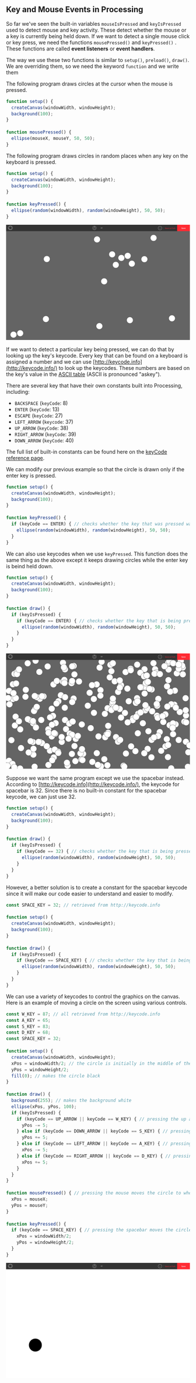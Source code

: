 ## Key and Mouse Events in Processing

So far we've seen the built-in variables `mouseIsPressed` and `keyIsPressed` used to detect mouse and key activity. These detect whether the mouse or a key is currently being held down. If we want to detect a single mouse click or key press, we need the functions `mousePressed()` and `keyPressed()` . These functions are called  **event listeners** or **event handlers**.

The way we use these two functions is similar to `setup()`, `preload()`, `draw()`.  We are overriding them, so we need the keyword `function` and we write them 

The following program draws circles at the cursor when the mouse is pressed.

```js
function setup() {
  createCanvas(windowWidth, windowHeight);
  background(100);
}

function mousePressed() {
  ellipse(mouseX, mouseY, 50, 50);
}
```

The following program draws circles in random places when any key on the keyboard is pressed.

```js
function setup() {
  createCanvas(windowWidth, windowHeight);
  background(100);
}

function keyPressed() {
  ellipse(random(windowWidth), random(windowHeight), 50, 50);
}
```

![](../Images/Random_Circles_1.png)

If we want to detect a particular key being pressed, we can do that by looking up the key's keycode. Every key that can be found on a keyboard  is assigned a number and we can use [http://keycode.info](http://keycode.info/) to look up the keycodes. These numbers are based on the key's value in the [ASCII table](https://www.cs.cmu.edu/~pattis/15-1XX/common/handouts/ascii.html) (ASCII is pronounced "askey"). 

There are several key that have their own constants built into Processing, including:

* `BACKSPACE` (`keyCode`: 8)
* `ENTER` (`keyCode`: 13)
* `ESCAPE` (`keyCode`: 27)
* `LEFT_ARROW` (`keycode`: 37)
* `UP_ARROW` (`keyCode`: 38)
* `RIGHT_ARROW` (`keyCode`: 39)
* `DOWN_ARROW` (`keyCode`: 40)

The full list of built-in constants can be found here on the [keyCode reference page](https://p5js.org/reference/#/p5/keyCode).

We can modify our previous example so that the circle is drawn only if the enter key is pressed.

```js
function setup() {
  createCanvas(windowWidth, windowHeight);
  background(100);
}

function keyPressed() {
  if (keyCode == ENTER) { // checks whether the key that was pressed was the enter key
    ellipse(random(windowWidth), random(windowHeight), 50, 50);
  }
}
```

We can also use keycodes when we use `keyPressed`. This function does the same thing as the above except it keeps drawing circles while the enter key is beind held down.

```js
function setup() {
  createCanvas(windowWidth, windowHeight);
  background(100);
}

function draw() {
  if (keyIsPressed) {
    if (keyCode == ENTER) { // checks whether the key that is being pressed is the enter key
      ellipse(random(windowWidth), random(windowHeight), 50, 50);
    }
  }
}
```

![](../Images/Random_Circles_2.png)

Suppose we want the same program except we use the spacebar instead. According to [http://keycode.info](http://keycode.info/), the keycode for spacebar is 32. Since there is no built-in constant for the spacebar keycode, we can just use 32.

```js
function setup() {
  createCanvas(windowWidth, windowHeight);
  background(100);
}

function draw() {
  if (keyIsPressed) {
    if (keyCode == 32) { // checks whether the key that is being pressed is the spacebar
      ellipse(random(windowWidth), random(windowHeight), 50, 50);
    }
  }
}
```

However, a better solution is to create a constant for the spacebar keycode since it will make our code easier to understand and easier to modify.

```js
const SPACE_KEY = 32; // retrieved from http://keycode.info

function setup() {
  createCanvas(windowWidth, windowHeight);
  background(100);
}

function draw() {
  if (keyIsPressed) {
    if (keyCode == SPACE_KEY) { // checks whether the key that is being pressed is the spacebar
      ellipse(random(windowWidth), random(windowHeight), 50, 50);
    }
  }
}
```

We can use a variety of keycodes to control the graphics on the canvas. Here is an example of moving a circle on the screen using various controls.

```js
const W_KEY = 87; // all retrieved from http://keycode.info
const A_KEY = 65;
const S_KEY = 83;
const D_KEY = 68; 
const SPACE_KEY = 32;

function setup() {
  createCanvas(windowWidth, windowHeight);
  xPos = windowWidth/2; // the circle is initially in the middle of the canvas
  yPos = windowHeight/2;
  fill(0); // makes the circle black
}

function draw() {
  background(255); // makes the background white
  ellipse(xPos, yPos, 100);
  if (keyIsPressed) {
    if (keyCode == UP_ARROW || keyCode == W_KEY) { // pressing the up arrow or the W key makes the circle move upwards
      yPos -= 5;
    } else if (keyCode == DOWN_ARROW || keyCode == S_KEY) { // pressing the down arrow or the S key makes the circle move downwards
      yPos += 5;
    } else if (keyCode == LEFT_ARROW || keyCode == A_KEY) { // pressing the left arrow or the A key makes the circle move to the left
      xPos -= 5;
    } else if (keyCode == RIGHT_ARROW || keyCode == D_KEY) { // pressing the right arrow or the D key makes the circle move to the left
      xPos += 5;
    }
  }
}

function mousePressed() { // pressing the mouse moves the circle to where the cursor is
  xPos = mouseX;
  yPos = mouseY;
}

function keyPressed() {
  if (keyCode == SPACE_KEY) { // pressing the spacebar moves the circle to the center of the screen
    xPos = windowWidth/2;
    yPos = windowHeight/2;
  }
}
```

![](../Images/Circle2.png)


